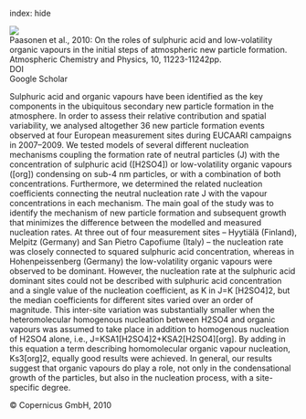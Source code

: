 index: hide

<div class="Citation">
    <div class="Citation-thumb CitationThumb-linked"  data-href="https://doi.org/10.5194/acp-10-11223-2010">
      <img src="https://static.claimspace.cloud/climate-study-static/refs/thumbs/7/Paasonen_et_al_2010-thumb.png" />
    </div>

  <div class="Citation-body">
    <div class="Citation-text">Paasonen et al., 2010: On the roles of sulphuric acid and low-volatility organic vapours in the initial steps of atmospheric new particle formation. <span class="Article-journal">Atmospheric Chemistry and Physics, </span><span class="Article-volume">10, </span>11223-11242pp.</div>
    <div class="Citation-links">
      <div class="CitationLink" data-href="https://doi.org/10.5194/acp-10-11223-2010">
        <div class="CitationLink-icon CitationLink-Doi"></div>
        <div class="CitationLink-text">DOI</div>
      </div>
      <div class="CitationLink" data-href="https://scholar.google.com/scholar?q=10.5194/acp-10-11223-2010">
        <div class="CitationLink-icon CitationLink-Scholar"></div>
        <div class="CitationLink-text">Google Scholar</div>
      </div>
    </div>
  </div>
</div>

Sulphuric acid and organic vapours have been identified as the key components in the ubiquitous secondary new particle formation in the atmosphere. In order to assess their relative contribution and spatial variability, we analysed altogether 36 new particle formation events observed at four European measurement sites during EUCAARI campaigns in 2007–2009. We tested models of several different nucleation mechanisms coupling the formation rate of neutral particles (J) with the concentration of sulphuric acid ([H2SO4]) or low-volatility organic vapours ([org]) condensing on sub-4 nm particles, or with a combination of both concentrations. Furthermore, we determined the related nucleation coefficients connecting the neutral nucleation rate J with the vapour concentrations in each mechanism. The main goal of the study was to identify the mechanism of new particle formation and subsequent growth that minimizes the difference between the modelled and measured nucleation rates. At three out of four measurement sites – Hyytiälä (Finland), Melpitz (Germany) and San Pietro Capofiume (Italy) – the nucleation rate was closely connected to squared sulphuric acid concentration, whereas in Hohenpeissenberg (Germany) the low-volatility organic vapours were observed to be dominant. However, the nucleation rate at the sulphuric acid dominant sites could not be described with sulphuric acid concentration and a single value of the nucleation coefficient, as K in J=K [H2SO4]2, but the median coefficients for different sites varied over an order of magnitude. This inter-site variation was substantially smaller when the heteromolecular homogenous nucleation between H2SO4 and organic vapours was assumed to take place in addition to homogenous nucleation of H2SO4 alone, i.e., J=KSA1[H2SO4]2+KSA2[H2SO4][org]. By adding in this equation a term describing homomolecular organic vapour nucleation, Ks3[org]2, equally good results were achieved. In general, our results suggest that organic vapours do play a role, not only in the condensational growth of the particles, but also in the nucleation process, with a site-specific degree.

<div class="Citation-copy">
&copy; Copernicus GmbH, 2010
</div>